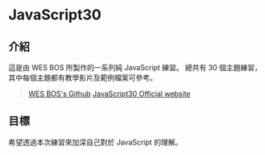 # JavaScript30

## 介紹

這是由 WES BOS 所製作的一系列純 JavaScript 練習。
總共有 30 個主題練習，其中每個主題都有教學影片及範例檔案可參考。

> [WES BOS's Github](https://github.com/wesbos/JavaScript30)
> [JavaScript30 Official website](https://javascript30.com/)

## 目標

希望透過本次練習來加深自己對於 JavaScript 的理解。
